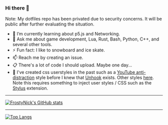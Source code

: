 ### Hi there 👋

Note: My dotfiles repo has been privated due to security concerns. It will be public after further evaluating the situation.

<!-- Move description below to personal website + in a way that doesn't include this generic template? -->

- 🌱 I’m currently learning about p5.js and Networking.
- 💬 Ask me about game development, Lua, Rust, Bash, Python, C++, and several other tools.
- ⚡ Fun fact: I like to snowboard and ice skate.
- 📫 Reach me by creating an issue.
- 📋 There's a lot of code I should upload. Maybe one day...
- 🔭 I've created css userstyles in the past such as a [YouTube anti-distraction](https://userstyles.world/style/1651/youtube-anti-distraction) style before I knew that [Unhook](https://unhook.app/ "Unhook - Remove YouTube Recommended Videos and More") exists. Other styles [here](https://userstyles.org/users/639166). Note this requires something to inject user styles / CSS such as the [Stylus](https://github.com/openstyles/stylus#releases) extension.

---

[![FrostyNick's GitHub stats](https://github-readme-stats.vercel.app/api?username=frostynick&count_private=true&theme=transparent&show_icons=true&hide=stars&hide_border=true)](https://github.com/anuraghazra/github-readme-stats)
<!-- [![FrostyNick's GitHub stats](https://github-readme-stats.vercel.app/api?username=frostynick&count_private=true&theme=transparent&show_icons=true&hide=stars#gh-light-mode-only)](https://github.com/anuraghazra/github-readme-stats#gh-dark-mode-only) -->

---

[![Top Langs](https://github-readme-stats.vercel.app/api/top-langs/?username=frostynick&layout=compact&theme=transparent&langs_count=6&hide_border=true)](https://github.com/anuraghazra/github-readme-stats)

<!--
**FrostyNick/FrostyNick** is a ✨ _special_ ✨ repository because its `README.md` (this file) appears on your GitHub profile.

Here are some ideas to get you started:

- 🔭 I’m currently working on ...
- 🌱 I’m currently learning ...
- 👯 I’m looking to collaborate on ...
- 🤔 I’m looking for help with ...
- 💬 Ask me about ...
- 📫 How to reach me: ...
- 😄 Pronouns: ...
- ⚡ Fun fact: ...
-->
